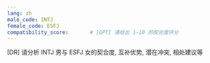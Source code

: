 ```yaml
---
lang: zh
male_code: INTJ
female_code: ESFJ
compatibility_score:       # [GPT] 请给出 1–10 的契合度评分
---
```


[DR] 请分析 INTJ 男与 ESFJ 女的契合度, 互补优势, 潜在冲突, 相处建议等

